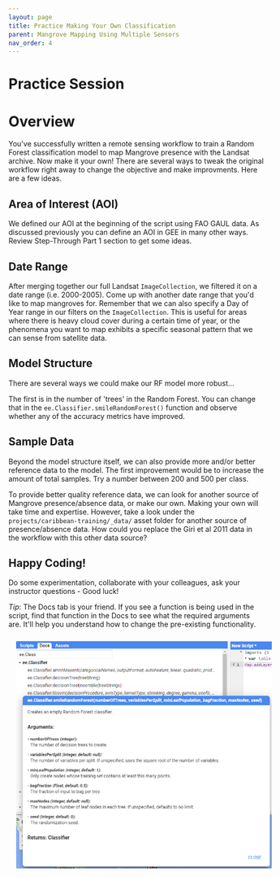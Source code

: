 ```yaml
---
layout: page
title: Practice Making Your Own Classification
parent: Mangrove Mapping Using Multiple Sensors
nav_order: 4
---
```


# Practice Session

# Overview

You've successfully written a remote sensing workflow to train a Random Forest classification model to map Mangrove presence with the Landsat archive. Now make it your own! There are several ways to tweak the original workflow right away to change the objective and make improvments. Here are a few ideas. 

## Area of Interest (AOI)

We defined our AOI at the beginning of the script using FAO GAUL data. As discussed previously you can define an AOI in GEE in many other ways. Review Step-Through Part 1 section to get some ideas. 

## Date Range

After merging together our full Landsat `ImageCollection`, we filtered it on a date range (i.e. 2000-2005). Come up with another date range that you'd like to map mangroves for. Remember that we can also specify a Day of Year range in our filters on the `ImageCollection`. This is useful for areas where there is heavy cloud cover during a certain time of year, or the phenomena you want to map exhibits a specific seasonal pattern that we can sense from satellite data.

## Model Structure

There are several ways we could make our RF model more robust... 

The first is in the number of 'trees' in the Random Forest. You can change that in the `ee.Classifier.smileRandomForest()` function and observe whether any of the accuracy metrics have improved. 

## Sample Data

Beyond the model structure itself, we can also provide more and/or better reference data to the model. The first improvement would be to increase the amount of total samples. Try a number between 200 and 500 per class. 

To provide better quality reference data, we can look for another source of Mangrove presence/absence data, or make our own. Making your own will take time and expertise. However, take a look under the `projects/caribbean-training/_data/` asset folder for another source of presence/absence data. How could you replace the Giri et al 2011 data in the workflow with this other data source?

## Happy Coding!
Do some experimentation, collaborate with your colleagues, ask your instructor questions - Good luck!

*Tip*: The Docs tab is your friend. If you see a function is being used in the script, find that function in the Docs to see what the required arguments are. It'll help you understand how to change the pre-existing functionality. 

<img align="center" src="../images/mangrove-mapping/Docs.PNG" hspace="15" vspace="10" width="600">
